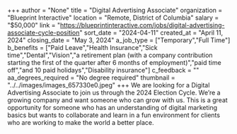 +++
author = "None"
title = "Digital Advertising Associate"
organization = "Blueprint Interactive"
location = "Remote, District of Columbia"
salary = "$50,000"
link = "https://blueprintinteractive.com/jobs/digital-advertising-associate-cycle-position"
sort_date = "2024-04-11"
created_at = "April 11, 2024"
closing_date = "May 3, 2024"
a_job_type = ["Temporary","Full Time"]
b_benefits = ["Paid Leave","Health Insurance","Sick time","Dental","Vision","a retirement plan (with a company contribution starting the first of the quarter after 6 months of employment)","paid time off","and 10 paid holidays","Disability insurance"]
c_feedback = ""
aa_degrees_required = "No degree required"
thumbnail = "../../images/images_657330e0.jpeg"
+++
We are looking for a Digital Advertising Associate to join us through the 2024 Election Cycle. We’re a growing company and want someone who can grow with us. This is a great opportunity for someone who has an understanding of digital marketing basics but wants to collaborate and learn in a fun environment for clients who are working to make the world a better place. 